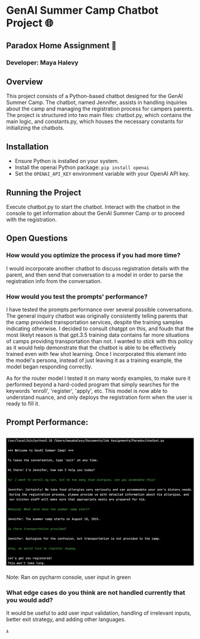 
# GenAI Summer Camp Chatbot Project 🌐
## Paradox Home Assignment 👾

### Developer: Maya Halevy

## Overview
This project consists of a Python-based chatbot designed for the GenAI Summer Camp. The chatbot, named Jennifer, assists in handling inquiries about the camp and managing the registration process for campers parents. The project is structured into two main files: chatbot.py, which contains the main logic, and constants.py, which houses the necessary constants for initializing the chatbots.

## Installation
- Ensure Python is installed on your system.
- Install the openai Python package: `pip install openai`
- Set the `OPENAI_API_KEY` environment variable with your OpenAI API key.

## Running the Project
Execute chatbot.py to start the chatbot. Interact with the chatbot in the console to get information about the GenAI Summer Camp or to proceed with the registration.

## Open Questions

### How would you optimize the process if you had more time?

I would incorporate another chatbot to discuss registration details with the parent, and then send that conversation to a model in order to parse the registration info from the conversation.

### How would you test the prompts' performance?

I have tested the prompts performance over several possible conversations. The general inquiry chatbot was originally consistently telling parents that the camp provided transportation services, despite the training samples indicating otherwise. I decided to consult chatgpt on this, and foudn that the most likelyt reason is that gpt.3.5 training data contains far more situations of camps providing transportation than not. I wanted to stick with this policy as it would help demonstrate that the chatbot is able to be effectively trained even with few shot learning. Once I incorporated this element into the model's persona, instead of just leaving it as a training example, the model began responding correctly. 

As for the router model I tested it on many wordy examples, to make sure it performed beyond a hard-coded program that simply searches for the keywords 'enroll', 'register', 'apply', etc. This model is now able to understand nuance, and only deploys the registration form when the user is ready to fill it. 

**Prompt Performance:**
---
![conversation with Jennifer](chat_snapshot.jpg)
---
Note: Ran on pycharm console, user input in green

### What edge cases do you think are not handled currently that you would add?

It would be useful to add user input validation, handling of irrelevant inputs, better exit strategy, and adding other languages.



  ג
